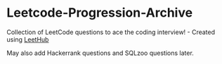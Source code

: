 # Leetcode-Progression-Archive
Collection of LeetCode questions to ace the coding interview! - Created using [LeetHub](https://github.com/QasimWani/LeetHub)

May also add Hackerrank questions and SQLzoo questions later.
